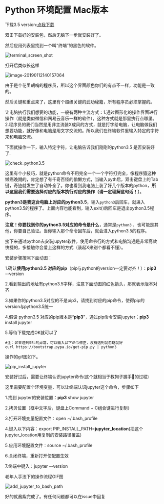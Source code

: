 # Python 环境配置 Mac版本

下载3.5 version:[点我下载](https://www.python.org/ftp/python/3.5.2/python-3.5.2-macosx10.6.pkg)

双击下载好的安装包，然后无脑下一步就安装好了。

然后应用列表里找到一个叫“终端”的黑色的软件。

![terminal_screen_shot](https://raw.githubusercontent.com/ohdroid/Girls-In-AI/973d3c380a3eaa0b2402af18dcb790359dc1f575/others/pics/ml_day2_mac_os/terminal_screen_shot.png)

打开后类似长这样

![image-20190112140157064](https://github.com/ohdroid/Girls-In-AI/blob/master/others/pics/ml_day2_mac_os/screen_shot_for_terminal.png?raw=true)

由于是个花里胡哨的程序员，所以这个界面颜色你们的有点不一样，功能是一致的。

然后关键和重点来了，这里有个超级关键的武功秘籍，所有程序员必须掌握的。

让电脑执行我们想要的功能，一般有两种主流方式：1.通过图形化的操作界面进行操作（就是类似微信和网易云音乐一样的软件），这种方式就是那里执行点哪里。2.程序员的我们当然是用非主流装X成风的方式，就是打字给电脑，让电脑做我们想要功能，就好像和电脑是用文字交流的。所以我们在终端软件里输入特定的字符来和电脑交流。

下面就操作一下，输入特定字符，让电脑告诉我们刚刚的python3.5 是否安装好了.

![check_python3.5](https://raw.githubusercontent.com/ohdroid/Girls-In-AI/master/others/pics/ml_day2_mac_os/check_python3.5.GIF)

这里有个小技巧，就是python命令不用完全一个一个字符打完全，像程序猿这种懒癌晚期的，肯定想了有千奇百怪的偷懒方式，当输入pyth后，双击键盘上的Tab键，奇迹就发生了自动补全了。你也看到我电脑上装了好几个版本的python，**所以这里我们需要选择对应的版本执行对应的操作（请一定理解这句话！）**。

**python3是我这台电脑上对应的python3.5**，输入```python3```后回车，就进入python3.5的程序了。上面内容也能看到，输入exit()后回车是退出python3.5程序。

**注意！你要找到你的python3.5对应的命令是什么**，通常是```python3``` ，也可能是其他，你要自己验证。当你输入那个命令回车后，就会进入python3.5的程序。

接下来通过python去安装jupyter软件，使用命令行的方式和电脑沟通是非常高效快捷的，多接触你会爱上这样的方式（装起X来别个都看不懂）。 

安装步骤按照下面动图：

1.确认**使用python3.5 对应的pip**（pip与python的version一定要对齐！）：**pip3** --version

2.看到输出的地址有python3.5字样，注意下面动图的红色箭头，那就表示版本对齐

3.如果你的python3.5对应的不是pip3，请找到对应的pip命令，使得pip的version与python3.5统一

4.假设 python3.5 对应的pip版本是“**pip3**”，通过pip命令安装jupyter：**pip3** install jupyter

5.等待下载完成OK就可以了

```shell
#注：如果遇到SSL的异常，可以输入以下命令修正，没有遇到就忽略就好
curl https://bootstrap.pypa.io/get-pip.py | python3
```

操作的gif图如下。

![pip_install_jupyter](https://raw.githubusercontent.com/ohdroid/Girls-In-AI/973d3c380a3eaa0b2402af18dcb790359dc1f575/others/pics/ml_day2_mac_os/pip_install_jupyter.gif)

安装好过后，需要让终端认识jupyter命令(这个就相当于教狗子握手🤝的过程)

这里需要配置个环境变量，可以让终端认识jupyter这个命令，步骤如下

1.找到 jupyter的安装位置：**pip3** show jupyter

2.拷贝位置（框中文字后，键盘上Command + C组合键进行复制）

3.打开环境变量配置文件：open ~/.bash_profile

4.键入以下内容：export PIP_INSTALL_PATH=**jupyter_location**(把这个jupyter_location用复制的安装路径覆盖)

5.应用环境配置文件：source ~/.bash_profile

6.关闭终端，重新打开使配置生效

7.终端中键入：jupyter --version

老年人手法下的操作流程GIF图

![add_jupyter_to_bash_path](https://raw.githubusercontent.com/ohdroid/Girls-In-AI/973d3c380a3eaa0b2402af18dcb790359dc1f575/others/pics/ml_day2_mac_os/add_jupyter_to_bash_path.gif)

好的就酱紫完成了。有任何问题都可以在issue中回复